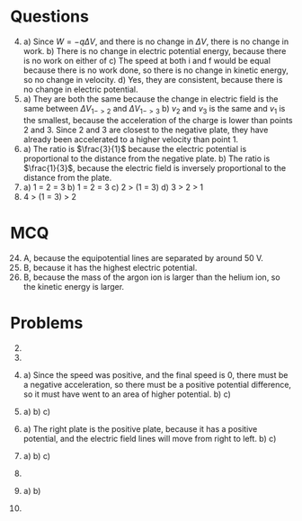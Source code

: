 # Questions
4)
	a) Since $W = -q\Delta V$, and there is no change in $\Delta V$, there is no change in work.
	b) There is no change in electric potential energy, because there is no work on either of 
	c) The speed at both i and f would be equal because there is no work done, so there is no change in kinetic energy, so no change in velocity.
	d) Yes, they are consistent, because there is no change in electric potential. 
7)
	a) They are both the same because the change in electric field is the same between $\Delta V_{1->2}$ and $\Delta V_{1->3}$ 
	b) $v_{2}$ and $v_{3}$ is the same and $v_{1}$ is the smallest, because the acceleration of the charge is lower than points 2 and 3. Since 2 and 3 are closest to the negative plate, they have already been accelerated to a higher velocity than point 1. 
9)
	a) The ratio is $\frac{3}{1}$ because the electric potential is proportional to the distance from the negative plate. 
	b) The ratio is $\frac{1}{3}$, because the electric field is inversely proportional to the distance from the plate.
13)
	a) 1 = 2 = 3
	b) 1 = 2 = 3
	c) 2 > (1 = 3)
	d) 3 > 2 > 1
15)
	4 > (1 = 3) > 2
# MCQ
24) A, because the equipotential lines are separated by around 50 V.
25) B, because it has the highest electric potential.
30) B, because the mass of the argon ion is larger than the helium ion, so the kinetic energy is larger.

# Problems
2)
3)
7)
	a) Since the speed was positive, and the final speed is 0, there must be a negative acceleration, so there must be a positive potential difference, so it must have went to an area of higher potential.
	b) 
	c)
9)
	a)
	b)
	c)
14)
	a) The right plate is the positive plate, because it has a positive potential, and the electric field lines will move from right to left.
	b)
	c)
16)
	a)
	b)
	c)
18)
	
20)
	a)
	b)
21)
